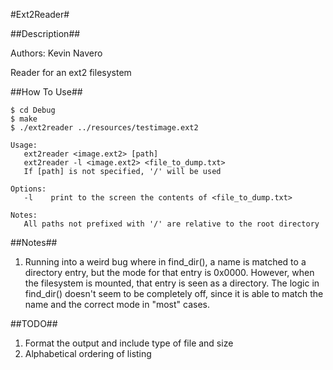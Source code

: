 #Ext2Reader#

##Description##

Authors: Kevin Navero

Reader for an ext2 filesystem

##How To Use##
```
$ cd Debug
$ make
$ ./ext2reader ../resources/testimage.ext2
```

```
Usage: 
   ext2reader <image.ext2> [path]
   ext2reader -l <image.ext2> <file_to_dump.txt>
   If [path] is not specified, '/' will be used

Options:
   -l    print to the screen the contents of <file_to_dump.txt>

Notes:
   All paths not prefixed with '/' are relative to the root directory
```

##Notes##

1. Running into a weird bug where in find_dir(), a name is matched to a 
directory entry, but the mode for that entry is 0x0000. However, when the
filesystem is mounted, that entry is seen as a directory. The logic 
in find_dir() doesn't seem to be completely off, since it is able to
match the name and the correct mode in "most" cases.

##TODO##

1. Format the output and include type of file and size
2. Alphabetical ordering of listing
